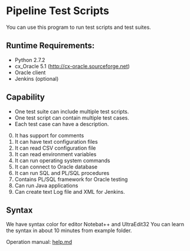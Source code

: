 # Pipeline Test Scripts

You can use this program to run test scripts and test suites.

## Runtime Requirements: 

* Python 2.7.2
* cx_Oracle 5.1 (http://cx-oracle.sourceforge.net)
* Oracle client
* Jenkins (optional)

## Capability

* One test suite can include multiple test scripts.
* One test script can contain multiple test cases.
* Each test case can have a description.

0. It has support for comments
1. It can have text configuration files
2. It can read CSV configuration file
3. It can read environment variables
4. It can run operating system commands
5. It can connect to Oracle database
6. It can run SQL and PL/SQL procedures
7. Contains PL/SQL framework for Oracle testing
8. Can run Java applications
9. Can create text Log file and XML for Jenkins.

## Syntax
We have syntax color for editor Notebat++ and UltraEdit32
You can learn the syntax in about 10 minutes from example folder.


Operation manual: [help.md](help.md)
